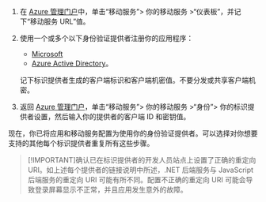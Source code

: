 
1. 在 [Azure 管理门户](https://manage.windowsazure.cn/)中，单击“移动服务”> 你的移动服务 >“仪表板”，并记下“移动服务 URL”值。

2. 使用一个或多个以下身份验证提供者注册你的应用程序：
   * [Microsoft](../articles/mobile-services/mobile-services-how-to-register-microsoft-authentication.md)
   * [Azure Active Directory](../articles/mobile-services/mobile-services-how-to-register-active-directory-authentication.md)。 
   
    记下标识提供者生成的客户端标识和客户端机密值。不要分发或共享客户端机密。

3. 返回 [Azure 管理门户](https://manage.windowsazure.cn/)，单击“移动服务”> 你的移动服务 >“身份”> 你的标识提供者设置，然后输入你的提供者的客户端 ID 和密钥值。 
 
现在，你已将应用和移动服务配置为使用你的身份验证提供者。可以选择对你想要支持的其他每个标识提供者重复所有这些步骤。

> [!IMPORTANT]确认已在标识提供者的开发人员站点上设置了正确的重定向 URI。如上述每个提供者的链接说明中所述，.NET 后端服务与 JavaScript 后端服务的重定向 URI 可能有所不同。配置不正确的重定向 URI 可能会导致登录屏幕显示不正常，并且应用发生意外的故障。

<!---HONumber=Mooncake_0118_2016-->